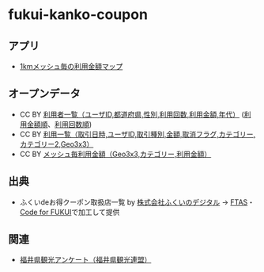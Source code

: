 # fukui-kanko-coupon

## アプリ

- [1kmメッシュ毎の利用金額マップ](https://code4fukui.github.io/fukui-kanko-coupon/)

## オープンデータ

- CC BY [利用者一覧（ユーザID,都道府県,性別,利用回数,利用金額,年代）](users.csv) ([利用金額順](users_amount.csv)、[利用回数順](users_count.csv))
- CC BY [利用一覧（取引日時,ユーザID,取引種別,金額,取消フラグ,カテゴリー,カテゴリー2,Geo3x3）](mesh-tr.csv)
- CC BY [メッシュ毎利用金額（Geo3x3,カテゴリー,利用金額）](mesh-tr-total.csv)

## 出典

- ふくいdeお得クーポン取扱店一覧 by <a href=https://www.fukui-digital.co.jp/>株式会社ふくいのデジタル</a> → <a href=https://www.fuku-e.com/feature/detail_266.html>FTAS</a>・<a href=https://code4fukui.github.io/>Code for FUKUI</a>で加工して提供

## 関連

- [福井県観光アンケート（福井県観光連盟）](https://code4fukui.github.io/fukui-kanko-stat/)

